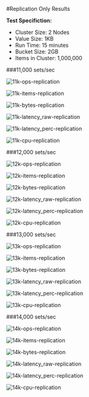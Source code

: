 #Replication Only Results

**Test Specifiction:**

* Cluster Size: 2 Nodes
* Value Size: 1KB
* Run Time: 15 minutes
* Bucket Size: 2GB
* Items in Cluster: 1,000,000

###11,000 sets/sec

![11k-ops-replication](images/replication_10_clients/11k_ops.png)

![11k-items-replication](images/replication_10_clients/11k_items.png)

![11k-bytes-replication](images/replication_10_clients/11k_bytes.png)

![11k-latency_raw-replication](images/replication_10_clients/11k_latency_raw.png)

![11k-latency_perc-replication](images/replication_10_clients/11k_latency_perc.png)

![11k-cpu-replication](images/replication_10_clients/11k_cpu.png)

###12,000 sets/sec

![12k-ops-replication](images/replication_10_clients/12k_ops.png)

![12k-items-replication](images/replication_10_clients/12k_items.png)

![12k-bytes-replication](images/replication_10_clients/12k_bytes.png)

![12k-latency_raw-replication](images/replication_10_clients/12k_latency_raw.png)

![12k-latency_perc-replication](images/replication_10_clients/12k_latency_perc.png)

![12k-cpu-replication](images/replication_10_clients/12k_cpu.png)

###13,000 sets/sec

![13k-ops-replication](images/replication_10_clients/13k_ops.png)

![13k-items-replication](images/replication_10_clients/13k_items.png)

![13k-bytes-replication](images/replication_10_clients/13k_bytes.png)

![13k-latency_raw-replication](images/replication_10_clients/13k_latency_raw.png)

![13k-latency_perc-replication](images/replication_10_clients/13k_latency_perc.png)

![13k-cpu-replication](images/replication_10_clients/13k_cpu.png)

###14,000 sets/sec

![14k-ops-replication](images/replication_10_clients/14k_ops.png)

![14k-items-replication](images/replication_10_clients/14k_items.png)

![14k-bytes-replication](images/replication_10_clients/14k_bytes.png)

![14k-latency_raw-replication](images/replication_10_clients/14k_latency_raw.png)

![14k-latency_perc-replication](images/replication_10_clients/14k_latency_perc.png)

![14k-cpu-replication](images/replication_10_clients/14k_cpu.png)
